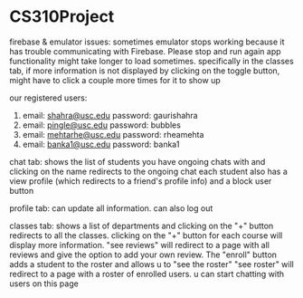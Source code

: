 # CS310Project
firebase & emulator issues:
sometimes emulator stops working because it has trouble communicating with Firebase. Please stop and run again
app functionality might take longer to load sometimes. 
specifically in the classes tab, if more information is not displayed by clicking on the toggle button, might have to click a couple more times for it to show up

our registered users:
1. email: shahra@usc.edu    password: gaurishahra
2. email: pingle@usc.edu    password: bubbles
3. email: mehtarhe@usc.edu  password: rheamehta
4. email: banka1@usc.edu    password: banka1

chat tab:
shows the list of students you have ongoing chats with and clicking on the name redirects to the ongoing chat
each student also has a view profile (which redirects to a friend's profile info) and a block user button 

profile tab:
can update all information. can also log out 

classes tab:
shows a list of departments and clicking on the "+" button redirects to all the classes. clicking on the "+" button for each course will display more information. 
"see reviews" will redirect to a page with all reviews and give the option to add your own review. 
The "enroll" button adds a student to the roster and allows u to "see the roster"
"see roster" will redirect to a page with a roster of enrolled users. u can start chatting with users on this page
